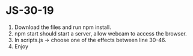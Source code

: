 # JS-30-19
1. Download the files and run npm install.
2. npm start should start a server, allow webcam to access the browser.
3. In scripts.js -> choose one of the effects between line 30-46.
4. Enjoy
